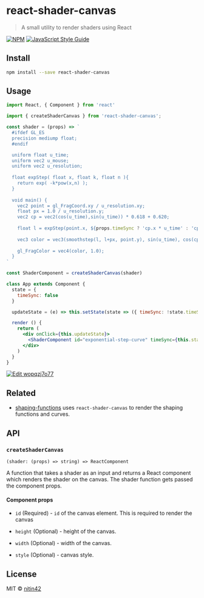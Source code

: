 # react-shader-canvas

> A small utility to render shaders using React

[![NPM](https://img.shields.io/npm/v/react-shader-canvas.svg)](https://www.npmjs.com/package/react-shader-canvas) [![JavaScript Style Guide](https://img.shields.io/badge/code_style-standard-brightgreen.svg)](https://standardjs.com)

## Install

```bash
npm install --save react-shader-canvas
```

## Usage

```jsx
import React, { Component } from 'react'

import { createShaderCanvas } from 'react-shader-canvas';

const shader = (props) => `
  #ifdef GL_ES
  precision mediump float;
  #endif

  uniform float u_time;
  uniform vec2 u_mouse;
  uniform vec2 u_resolution;
  
  float expStep( float x, float k, float n ){
    return exp( -k*pow(x,n) );
  }
  
  void main() {
    vec2 point = gl_FragCoord.xy / u_resolution.xy;
    float px = 1.0 / u_resolution.y;
    vec2 cp = vec2(cos(u_time),sin(u_time)) * 0.618 + 0.620;
  
    float l = expStep(point.x, ${props.timeSync ? 'cp.x * u_time' : 'cp.x'}, ${props.timeSync ? 'cp.y * u_time' : 'cp.y'});
    
    vec3 color = vec3(smoothstep(l, l+px, point.y), sin(u_time), cos(cp.y) * 0.5);
      
    gl_FragColor = vec4(color, 1.0);
  }
`

const ShaderComponent = createShaderCanvas(shader)

class App extends Component {
  state = {
    timeSync: false
  }

  updateState = (e) => this.setState(state => ({ timeSync: !state.timeSync }))

  render () {
    return (
      <div onClick={this.updateState}>
        <ShaderComponent id="exponential-step-curve" timeSync={this.state.timeSync} />
      </div>
    )
  }
}
```

[![Edit wopqzj7o77](https://codesandbox.io/static/img/play-codesandbox.svg)](https://codesandbox.io/s/wopqzj7o77)

## Related

* [shaping-functions](https://github.com/nitin42/shaping-functions) uses `react-shader-canvas` to render the shaping functions and curves.

## API

### `createShaderCanvas`

`(shader: (props) => string) => ReactComponent`

A function that takes a shader as an input and returns a React component which renders the shader on the canvas. The shader function gets passed the component props.

#### Component props

* `id` (Required) - `id` of the canvas element. This is required to render the canvas

* `height` (Optional) - height of the canvas.

* `width` (Optional) - width of the canvas.

* `style` (Optional) - canvas style.

## License

MIT © [nitin42](https://github.com/nitin42)
